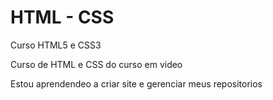 # HTML - CSS
 Curso HTML5 e CSS3

Curso de HTML e CSS do curso em video

Estou aprendendeo a criar site e gerenciar meus repositorios